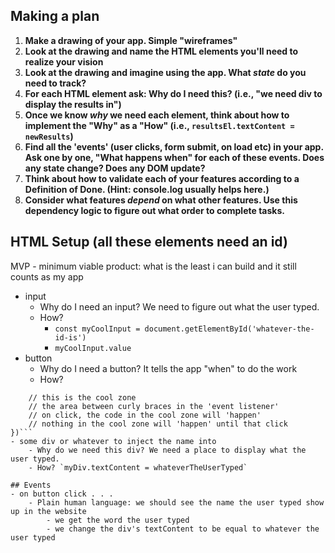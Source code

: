 ## Making a plan

1) **Make a drawing of your app. Simple "wireframes"** 
1) **Look at the drawing and name the HTML elements you'll need to realize your vision**
1) **Look at the drawing and imagine using the app. What _state_ do you need to track?** 
1) **For each HTML element ask: Why do I need this? (i.e., "we need div to display the results in")** 
1) **Once we know _why_ we need each element, think about how to implement the "Why" as a "How" (i.e., `resultsEl.textContent = newResults`)**
1) **Find all the 'events' (user clicks, form submit, on load etc) in your app. Ask one by one, "What happens when" for each of these events. Does any state change? Does any DOM update?**
1) **Think about how to validate each of your features according to a Definition of Done. (Hint: console.log usually helps here.)**
1) **Consider what features _depend_ on what other features. Use this dependency logic to figure out what order to complete tasks.**

## HTML Setup (all these elements need an id)
MVP - minimum viable product: what is the least i can build and it still counts as my app
- input
    - Why do I need an input? We need to figure out what the user typed.
    - How? 
        - `const myCoolInput = document.getElementById('whatever-the-id-is')`
        - `myCoolInput.value`
- button
    - Why do I need a button? It tells the app "when" to do the work
    - How? 
```myButton.addEventListener('click', () => {
    // this is the cool zone
    // the area between curly braces in the 'event listener'
    // on click, the code in the cool zone will 'happen'
    // nothing in the cool zone will 'happen' until that click
})```
- some div or whatever to inject the name into
    - Why do we need this div? We need a place to display what the user typed.
    - How? `myDiv.textContent = whateverTheUserTyped`

## Events
- on button click . . .
    - Plain human language: we should see the name the user typed show up in the website
        - we get the word the user typed
        - we change the div's textContent to be equal to whatever the user typed